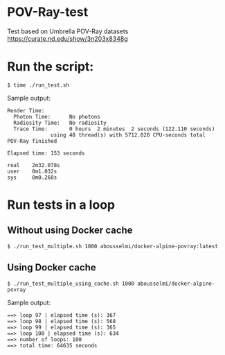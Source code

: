 # POV-Ray-test
Test based on Umbrella POV-Ray datasets https://curate.nd.edu/show/3n203x8348g

# Run the script:
```console
$ time ./run_test.sh
```
Sample output:

```console
Render Time:
  Photon Time:      No photons
  Radiosity Time:   No radiosity
  Trace Time:       0 hours  2 minutes  2 seconds (122.110 seconds)
              using 48 thread(s) with 5712.020 CPU-seconds total
POV-Ray finished

Elapsed time: 153 seconds

real    2m32.078s
user    0m1.032s
sys     0m0.260s
```

# Run tests in a loop

## Without using Docker cache
```console
$ ./run_test_multiple.sh 1000 abousselmi/docker-alpine-povray:latest
```

## Using Docker cache
```console
$ ./run_test_multiple_using_cache.sh 1000 abousselmi/docker-alpine-povray
```

Sample output:

```console
==> loop 97 | elapsed time (s): 367
==> loop 98 | elapsed time (s): 568
==> loop 99 | elapsed time (s): 365
==> loop 100 | elapsed time (s): 634
==> number of loops: 100
==> total time: 64635 seconds
```
